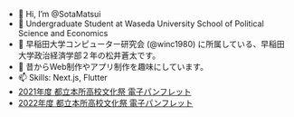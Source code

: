 - 👋 Hi, I’m @SotaMatsui
- 👀 Undergraduate Student at Waseda University School of Political Science and Economics
- 🌱 早稲田大学コンピューター研究会 (@winc1980) に所属している、早稲田大学政治経済学部２年の松井蒼太です。
- 💞️ 昔からWeb制作やアプリ制作を趣味にしています。
- 📫 Skills: Next.js, Flutter
- [2021年度 都立本所高校文化祭 電子パンフレット](https://fesbrochure.web.app/#/)
- [2022年度 都立本所高校文化祭 電子パンフレット](https://fes-catalog.web.app/)

<!---
SotaMatsui/SotaMatsui is a ✨ special ✨ repository because its `README.md` (this file) appears on your GitHub profile.
You can click the Preview link to take a look at your changes.
--->
